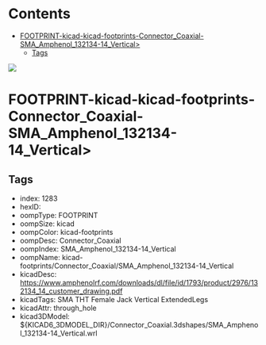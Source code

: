



Contents
========

* [FOOTPRINT-kicad-kicad-footprints-Connector_Coaxial-SMA_Amphenol_132134-14_Vertical>](#footprint-kicad-kicad-footprints-connector_coaxial-sma_amphenol_132134-14_vertical)
	* [Tags](#tags)
  
![][im]
# FOOTPRINT-kicad-kicad-footprints-Connector_Coaxial-SMA_Amphenol_132134-14_Vertical>

## Tags

- index: 1283
- hexID: 
- oompType: FOOTPRINT
- oompSize: kicad
- oompColor: kicad-footprints
- oompDesc: Connector_Coaxial
- oompIndex: SMA_Amphenol_132134-14_Vertical
- oompName: kicad-footprints/Connector_Coaxial/SMA_Amphenol_132134-14_Vertical
- kicadDesc: https://www.amphenolrf.com/downloads/dl/file/id/1793/product/2976/132134_14_customer_drawing.pdf
- kicadTags: SMA THT Female Jack Vertical ExtendedLegs
- kicadAttr: through_hole
- kicad3DModel: ${KICAD6_3DMODEL_DIR}/Connector_Coaxial.3dshapes/SMA_Amphenol_132134-14_Vertical.wrl



[im]: image.png
